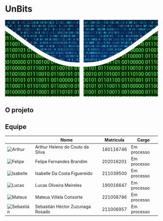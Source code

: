 # UnBits

![UnBits_logo](img/UnBits_logo_one.png)

## O projeto

## Equipe

|                                        | Nome       | Matricula        | Cargo        |
|----------------------------------------|------------|------------------|--------------|
| ![Arthur](img/arthur.png) | Arthur Heleno do Couto da Silva | 180116746 | Em processo |
| ![Felipe](img/felipe.png)     | Felipe Fernandes Brandim  | 202016201 | Em processo       |
| ![Isabelle](img/isabelle.png) | Isabelle Da Costa Figuereido   | 211039500 | Em processo        |
| ![Lucas](img/lucas.png) | Lucas Oliveira Meireles   | 190016647 | Em processo        |
| ![Mateus](img/mateus.png) | Mateus Villela Consorte   | 221008786 | Em processo        |
| ![Sebastián](img/sebastian.png) | Sebastián Héctor Zuzunaga Rosado   | 211006957 | Em processo        |
